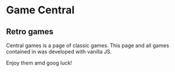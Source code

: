 # Game Central
## Retro games

Central games is a page of classic games. This page and all games contained in was developed with vanilla JS.

Enjoy them amd goog luck!
